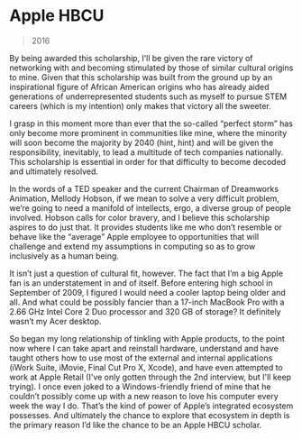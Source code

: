 # Apple HBCU

> 2016

By being awarded this scholarship, I’ll be given the rare victory of networking with and becoming stimulated by those of similar cultural origins to mine. Given that this scholarship was built from the ground up by an inspirational figure of African American origins who has already aided generations of underrepresented students such as myself to pursue STEM careers (which is my intention) only makes that victory all the sweeter.

I grasp in this moment more than ever that the so-called “perfect storm” has only become more prominent in communities like mine, where the minority will soon become the majority by 2040 (hint, hint) and will be given the responsibility, inevitably, to lead a multitude of tech companies nationally. This scholarship is essential in order for that difficulty to become decoded and ultimately resolved.

In the words of a TED speaker and the current Chairman of Dreamworks Animation, Mellody Hobson, if we mean to solve a very difficult problem, we’re going to need a manifold of intellects, ergo, a diverse group of people involved. Hobson calls for color bravery, and I believe this scholarship aspires to do just that. It provides students like me who don’t resemble or behave like the “average” Apple employee to opportunities that will challenge and extend my assumptions in computing so as to grow inclusively as a human being.

It isn’t just a question of cultural fit, however. The fact that I’m a big Apple fan is an understatement in and of itself. Before entering high school in September of 2009, I figured I would need a cooler laptop being older and all. And what could be possibly fancier than a 17-inch MacBook Pro with a 2.66 GHz Intel Core 2 Duo processor and 320 GB of storage? It definitely wasn’t my Acer desktop.

So began my long relationship of tinkling with Apple products, to the point now where I can take apart and reinstall hardware, understand and have taught others how to use most of the external and internal applications (iWork Suite, iMovie, Final Cut Pro X, Xcode), and have even attempted to work at Apple Retail (I've only gotten through the 2nd interview, but I'll keep trying). I once even joked to a Windows-friendly friend of mine that he couldn’t possibly come up with a new reason to love his computer every week the way I do. That’s the kind of power of Apple’s integrated ecosystem possesses. And ultimately the chance to explore that ecosystem in depth is the primary reason I’d like the chance to be an Apple HBCU scholar.
